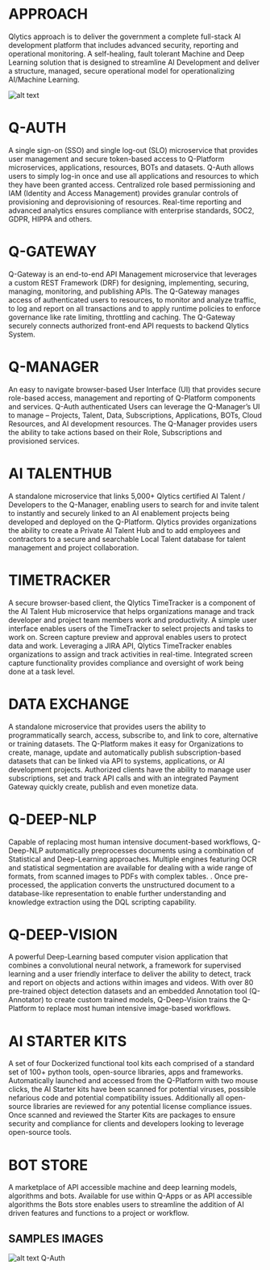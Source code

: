 # APPROACH

Qlytics approach is to deliver the government a complete full-stack AI development platform that includes advanced security, reporting and operational monitoring. A self-healing, fault tolerant Machine and Deep Learning solution that is designed to streamline AI Development and deliver a structure, managed, secure operational model for operationalizing AI/Machine Learning.

![alt text](https://github.com/qlyticsllc/qplatform/blob/master/past-performance/images/Qlytics%20Platform%20Architecture.png)

# Q-AUTH
A single sign-on (SSO) and single log-out (SLO) microservice that provides user management and secure token-based access to Q-Platform microservices, applications, resources, BOTs and datasets. Q-Auth allows users to simply log-in once and use all applications and resources to which they have been granted access. Centralized role based permissioning and IAM (Identity and Access Management) provides granular controls of provisioning and deprovisioning of resources. Real-time reporting and advanced analytics ensures compliance with enterprise standards, SOC2, GDPR, HIPPA and others.

# Q-GATEWAY
Q-Gateway is an end-to-end API Management microservice that leverages a custom REST Framework (DRF) for designing, implementing, securing, managing, monitoring, and publishing APIs. The Q-Gateway manages access of authenticated users to resources, to monitor and analyze traffic, to log and report on all transactions and to apply runtime policies to enforce governance like rate limiting, throttling and caching. The Q-Gateway securely connects authorized front-end API requests to backend Qlytics System.

# Q-MANAGER
An easy to navigate browser-based User Interface (UI) that provides secure role-based access, management and reporting of Q-Platform components and services. Q-Auth authenticated Users can leverage the Q-Manager’s UI to manage – Projects, Talent, Data, Subscriptions, Applications, BOTs, Cloud Resources, and AI development resources. The Q-Manager provides users the ability to take actions based on their Role, Subscriptions and provisioned services.

# AI TALENTHUB
A standalone microservice that links 5,000+ Qlytics certified AI Talent / Developers to the Q-Manager, enabling users to search for and invite talent to instantly and securely linked to an AI enablement projects being developed and deployed on the Q-Platform. Qlytics provides organizations the ability to create a Private AI Talent Hub and to add employees and contractors to a secure and searchable Local Talent database for talent management and project collaboration.

# TIMETRACKER
A secure browser-based client, the Qlytics TimeTracker is a component of the AI Talent Hub microservice that helps organizations manage and track developer and project team members work and productivity. A simple user interface enables users of the TimeTracker to select projects and tasks to work on. Screen capture preview and approval enables users to protect data and work. Leveraging a JIRA API, Qlytics TimeTracker enables organizations to assign and track activities in real-time. Integrated screen capture functionality provides compliance and oversight of work being done at a task level.

# DATA EXCHANGE
A standalone microservice that provides users the ability to programmatically search, access, subscribe to, and link to core, alternative or training datasets. The Q-Platform makes it easy for Organizations to create, manage, update and automatically publish subscription-based datasets that can be linked via API to systems, applications, or AI development projects. Authorized clients have the ability to manage user subscriptions, set and track API calls and with an integrated Payment Gateway quickly create, publish and even monetize data.

# Q-DEEP-NLP
Capable of replacing most human intensive document-based workflows, Q-Deep-NLP automatically preprocesses documents using a combination of Statistical and Deep-Learning approaches. Multiple engines featuring OCR and statistical segmentation are available for dealing with a wide range of formats, from scanned images to PDFs with complex tables. . Once pre-processed, the application converts the unstructured document to a database-like representation to enable further understanding and knowledge extraction using the DQL scripting capability.

# Q-DEEP-VISION
A powerful Deep-Learning based computer vision application that combines a convolutional neural network, a framework for supervised learning and a user friendly interface to deliver the ability to detect, track and report on objects and actions within images and videos. With over 80 pre-trained object detection datasets and an embedded Annotation tool (Q-Annotator) to create custom trained models, Q-Deep-Vision trains the Q-Platform to replace most human intensive image-based workflows.

# AI STARTER KITS
A set of four Dockerized functional tool kits each comprised of a standard set of 100+ python tools, open-source libraries, apps and frameworks. Automatically launched and accessed from the Q-Platform with two mouse clicks, the AI Starter kits have been scanned for potential viruses, possible nefarious code and potential compatibility issues. Additionally all open-source libraries are reviewed for any potential license compliance issues. Once scanned and reviewed the Starter Kits are packages to ensure security and compliance for clients and developers looking to leverage open-source tools.

# BOT STORE
A marketplace of API accessible machine and deep learning models, algorithms and bots. Available for use within Q-Apps or as API accessible algorithms the Bots store enables users to streamline the addition of AI driven features and functions to a project or workflow.

## SAMPLES IMAGES

![alt text](https://github.com/qlyticsllc/qplatform/blob/master/past-performance/images/Auth.jpg)
Q-Auth


